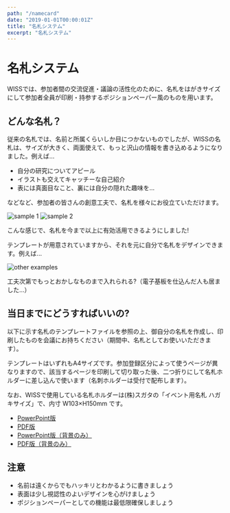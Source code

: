 ```yaml
---
path: "/namecard"
date: "2019-01-01T00:00:01Z"
title: "名札システム"
excerpt: "名札システム"
---
```


# 名札システム

WISSでは、参加者間の交流促進・議論の活性化のために、名札をはがきサイズにして参加者全員が印刷・持参するポジションペーパー風のものを用います。

## どんな名札？

従来の名札では、名前と所属くらいしか目につかないものでしたが、WISSの名札は、サイズが大きく、両面使えて、もっと沢山の情報を書き込めるようになりました。例えば...

- 自分の研究についてアピール
- イラストも交えてキャッチーな自己紹介
- 表には真面目なこと、裏には自分の隠れた趣味を...

などなど、参加者の皆さんの創意工夫で、名札を様々にお役立ていただけます。

![sample 1](/images/namecard_usage1.jpg)
![sample 2](/images/namecard_usage2.jpg)

こんな感じで、名札を今まで以上に有効活用できるようにしました!

テンプレートが用意されていますから、それを元に自分で名札をデザインできます。例えば...

![other examples](/images/namecard_samples.jpg)

工夫次第でもっとおかしなものまで入れられる?（電子基板を仕込んだ人も居ました...）

## 当日までにどうすればいいの?

以下に示す名札のテンプレートファイルを参照の上、御自分の名札を作成し、印刷したものを会議にお持ちください（期間中、名札としてお使いいただきます）。

テンプレートはいずれもA4サイズです。参加登録区分によって使うページが異なりますので、該当するページを印刷して切り取った後、二つ折りにして名札ホルダーに差し込んで使います（名刺ホルダーは受付で配布します）。

なお、WISSで使用している名札ホルダーは(株)スガタの「イベント用名札 ハガキサイズ」で、内寸 W103×H150mm です。

- [PowerPoint版](/download/namecard/2019nametag-template.pptx)
- [PDF版](/download/namecard/2019nametag-template.pdf)
- [PowerPoint版（背景のみ）](/download/namecard/2019nametag-background.pptx)
- [PDF版（背景のみ）](/download/namecard/2019nametag-background.pdf)

## 注意

- 名前は遠くからでもハッキリとわかるように書きましょう
- 表面は少し視認性のよいデザインを心がけましょう
- ポジションペーパーとしての機能は最低限確保しましょう
